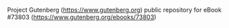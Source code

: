 Project Gutenberg (https://www.gutenberg.org) public repository for eBook #73803 (https://www.gutenberg.org/ebooks/73803)
